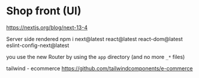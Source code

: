 

#  Shop front (UI)

https://nextjs.org/blog/next-13-4

Server side rendered
npm i next@latest react@latest react-dom@latest eslint-config-next@latest

you use the new Router by using the `app` directory (and no more `_*` files)

tailwind - ecommerce
https://github.com/tailwindcomponents/e-commerce

